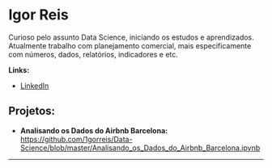 # Igor Reis

Curioso pelo assunto Data Science, iniciando os estudos e aprendizados.
Atualmente trabalho com planejamento comercial, mais especificamente com números, dados, relatórios, indicadores e etc.


**Links:**

* [LinkedIn](https://www.linkedin.com/in/igor-reis-635395105/)



## Projetos:

* **Analisando os Dados do Airbnb Barcelona:** https://github.com/1gorreis/Data-Science/blob/master/Analisando_os_Dados_do_Airbnb_Barcelona.ipynb

---




